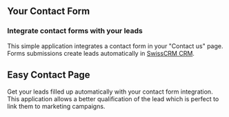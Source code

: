 Your Contact Form
-----------------

### Integrate contact forms with your leads

This simple application integrates a contact form in your "Contact us" page.
Forms submissions create leads automatically in <a href="https://www.swisshq.com/page/crm">SwissCRM CRM</a>.

Easy Contact Page
-----------------

Get your leads filled up automatically with your contact form integration. This
application allows a better qualification of the lead which is perfect to link
them to marketing campaigns.

